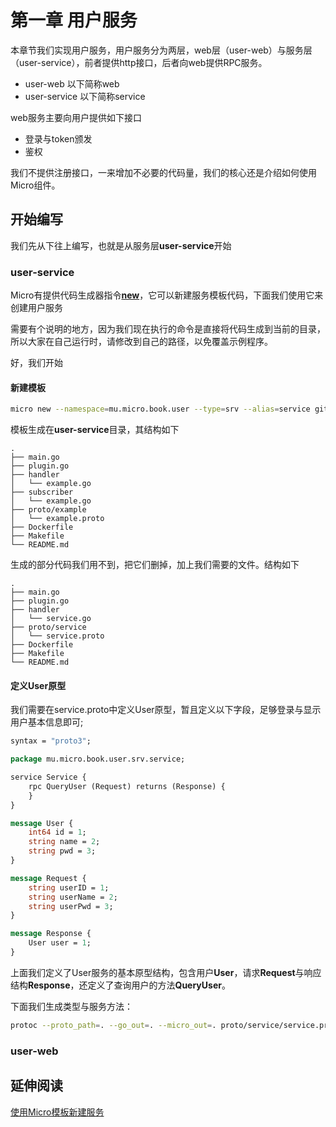 # 第一章 用户服务

本章节我们实现用户服务，用户服务分为两层，web层（user-web）与服务层（user-service），前者提供http接口，后者向web提供RPC服务。

- user-web 以下简称web
- user-service 以下简称service

web服务主要向用户提供如下接口

- 登录与token颁发
- 鉴权

我们不提供注册接口，一来增加不必要的代码量，我们的核心还是介绍如何使用Micro组件。

## 开始编写

我们先从下往上编写，也就是从服务层**user-service**开始

### user-service

Micro有提供代码生成器指令[**new**][micro-new]，它可以新建服务模板代码，下面我们使用它来创建用户服务

需要有个说明的地方，因为我们现在执行的命令是直接将代码生成到当前的目录，所以大家在自己运行时，请修改到自己的路径，以免覆盖示例程序。

好，我们开始

#### 新建模板

```bash
micro new --namespace=mu.micro.book.user --type=srv --alias=service github.com/micro-in-cn/micro-tutorials/microservice-in-micro/part1/user-service
```

模板生成在**user-service**目录，其结构如下

```text
.
├── main.go
├── plugin.go
├── handler
│   └── example.go
├── subscriber
│   └── example.go
├── proto/example
│   └── example.proto
├── Dockerfile
├── Makefile
└── README.md

```

生成的部分代码我们用不到，把它们删掉，加上我们需要的文件。结构如下

```text
.
├── main.go
├── plugin.go
├── handler
│   └── service.go
├── proto/service
│   └── service.proto
├── Dockerfile
├── Makefile
└── README.md

```

#### 定义User原型

我们需要在service.proto中定义User原型，暂且定义以下字段，足够登录与显示用户基本信息即可;

```proto
syntax = "proto3";

package mu.micro.book.user.srv.service;

service Service {
    rpc QueryUser (Request) returns (Response) {
    }
}

message User {
    int64 id = 1;
    string name = 2;
    string pwd = 3;
}

message Request {
    string userID = 1;
    string userName = 2;
    string userPwd = 3;
}

message Response {
    User user = 1;
}
```

上面我们定义了User服务的基本原型结构，包含用户**User**，请求**Request**与响应结构**Response**，还定义了查询用户的方法**QueryUser**。

下面我们生成类型与服务方法：

```bash
protoc --proto_path=. --go_out=. --micro_out=. proto/service/service.proto
```

### user-web

## 延伸阅读

[使用Micro模板新建服务][micro-new]

[micro-new]: https://github.com/micro-in-cn/micro-all-in-one/tree/master/middle-practices/micro-new